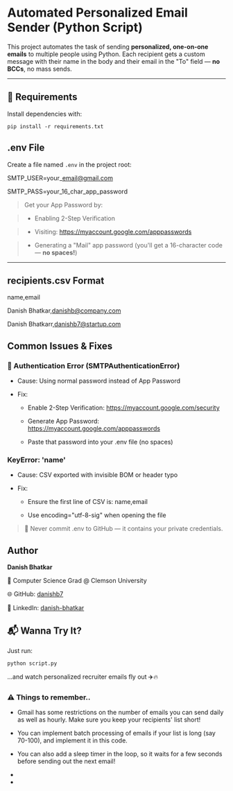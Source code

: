 # Automated Personalized Email Sender (Python Script)

This project automates the task of sending **personalized, one-on-one emails** to multiple people using Python. Each recipient gets a custom message with their name in the body and their email in the "To" field — **no BCCs**, no mass sends.

---


## 🔧 Requirements

Install dependencies with:

```pip install -r requirements.txt```


##  .env File

Create a file named `.env` in the project root:

SMTP\_USER=your\_email@gmail.com

SMTP\_PASS=your\_16\_char\_app\_password


> Get your App Password by:

> - Enabling 2-Step Verification

> - Visiting: https://myaccount.google.com/apppasswords

> - Generating a "Mail" app password (you'll get a 16-character code — **no spaces!**)

---

## recipients.csv Format

name,email

Danish Bhatkar,danishb@company.com

Danish Bhatkarr,danishb7@startup.com

Common Issues & Fixes
------------------------

### 🔐 Authentication Error (SMTPAuthenticationError)

*   Cause: Using normal password instead of App Password
    
*   Fix:
    
    *   Enable 2-Step Verification: https://myaccount.google.com/security
        
    *   Generate App Password: https://myaccount.google.com/apppasswords
        
    *   Paste that password into your .env file (no spaces)
        

### KeyError: 'name'

*   Cause: CSV exported with invisible BOM or header typo
    
*   Fix:
    
    *   Ensure the first line of CSV is: name,email
        
    *   Use encoding="utf-8-sig" when opening the file
        

> 🚫 Never commit .env to GitHub — it contains your private credentials.

Author
---------

**Danish Bhatkar**

📍 Computer Science Grad @ Clemson University

🌐 GitHub: [danishb7](https://github.com/danishb7)

💼 LinkedIn: [danish-bhatkar](https://www.linkedin.com/in/danish-bhatkar)

📬 Wanna Try It?
----------------

Just run:

```python script.py```

...and watch personalized recruiter emails fly out ✈️🔥


### ⚠️ Things to remember..

* Gmail has some restrictions on the number of emails you can send daily as well as hourly. Make sure you keep your recipients' list short!

* You can implement batch processing of emails if your list is long (say 70-100), and implement it in this code.

* You can also add a sleep timer in the loop, so it waits for a few seconds before sending out the next email!
* 
* 
